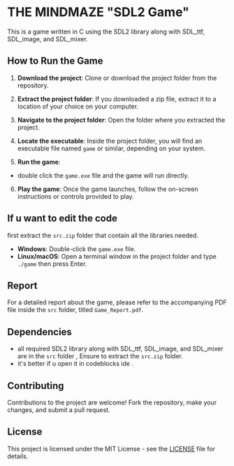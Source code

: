 
# THE MINDMAZE "SDL2 Game"

This is a game written in C using the SDL2 library along with SDL_ttf, SDL_image, and SDL_mixer.

## How to Run the Game

1. **Download the project**: Clone or download the project folder from the repository.

2. **Extract the project folder**: If you downloaded a zip file, extract it to a location of your choice on your computer.

3. **Navigate to the project folder**: Open the folder where you extracted the project.

4. **Locate the executable**: Inside the project folder, you will find an executable file named `game` or similar, depending on your system.

5. **Run the game**:
- double click the `game.exe` file and the game will run directly.
6. **Play the game**: Once the game launches, follow the on-screen instructions or controls provided to play.
## If u want to edit the code
first extract the `src.zip` folder  that contain all the libraries needed.
   - **Windows**: Double-click the `game.exe` file.
   - **Linux/macOS**: Open a terminal window in the project folder and type `./game` then press Enter.




## Report

For a detailed report about the game, please refer to the accompanying PDF file inside the `src` folder, titled `Game_Report.pdf`.

## Dependencies

- all required  SDL2 library along with SDL_ttf, SDL_image, and SDL_mixer are in the `src` folder , Ensure to extract the `src.zip` folder.
- it's better if u open it in codeblocks ide .

## Contributing

Contributions to the project are welcome! Fork the repository, make your changes, and submit a pull request.

## License

This project is licensed under the MIT License - see the [LICENSE](LICENSE) file for details.
